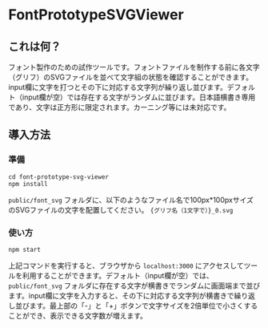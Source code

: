 # FontPrototypeSVGViewer
## これは何？
フォント製作のための試作ツールです。フォントファイルを制作する前に各文字（グリフ）のSVGファイルを並べて文字組の状態を確認することができます。input欄に文字を打つとその下に対応する文字列が繰り返し並びます。デフォルト（input欄が空）では存在する文字がランダムに並びます。日本語横書き専用であり、文字は正方形に限定されます。カーニング等には未対応です。

## 導入方法

### 準備
```
cd font-prototype-svg-viewer
npm install
```
`public/font_svg` フォルダに、以下のようなファイル名で100px*100pxサイズのSVGファイルの文字を配置してください。
`{グリフ名（1文字で）}_0.svg`

### 使い方
```
npm start
```
上記コマンドを実行すると、ブラウザから `localhost:3000` にアクセスしてツールを利用することができます。デフォルト（input欄が空）では、`public/font_svg` フォルダに存在する文字が横書きでランダムに画面端まで並びます。input欄に文字を入力すると、その下に対応する文字列が横書きで繰り返し並びます。最上部の「-」と「+」ボタンで文字サイズを2倍単位で小さくすることができ、表示できる文字数が増えます。
